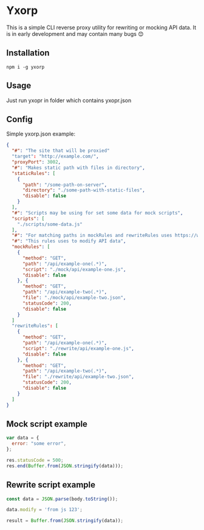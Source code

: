 # Yxorp
This is a simple CLI reverse proxy utility for rewriting or mocking API data. It is in early development and may contain many bugs 😊

## Installation
```
npm i -g yxorp
```
## Usage
Just run yxopr in folder which contains yxopr.json

## Config
Simple yxorp.json example:
```json
{
  "#": "The site that will be proxied"
  "target": "http://example.com/",
  "proxyPort": 3002,
  "#": "Makes static path with files in directory",
  "staticRules": [
    {
      "path": "/some-path-on-server",
      "directory": "./some-path-with-static-files",
      "disable": false
    }
  ],
  "#": "Scripts may be using for set some data for mock scripts",
  "scripts": [
    "./scripts/some-data.js"
  ],
  "#": "For matching paths in mockRules and rewriteRules uses https://www.npmjs.com/package/path-to-regex",
  "#": "This rules uses to modify API data",
  "mockRules": [
    {
      "method": "GET",
      "path": "/api/example-one(.*)",
      "script": "./mock/api/example-one.js",
      "disable": false
    }, {
      "method": "GET",
      "path": "/api/example-two(.*)",
      "file": "./mock/api/example-two.json",
      "statusCode": 200,
      "disable": false
    }
  ]
  "rewriteRules": [
    {
      "method": "GET",
      "path": "/api/example-one(.*)",
      "script": "./rewrite/api/example-one.js",
      "disable": false
    }, {
      "method": "GET",
      "path": "/api/example-two(.*)",
      "file": "./rewrite/api/example-two.json",
      "statusCode": 200,
      "disable": false
    }
  ]
}
```

## Mock script example
```javascript
var data = {
  error: "some error",
};

res.statusCode = 500;
res.end(Buffer.from(JSON.stringify(data)));
```

## Rewrite script example
```javascript
const data = JSON.parse(body.toString());

data.modify = 'from js 123';

result = Buffer.from(JSON.stringify(data));

```

